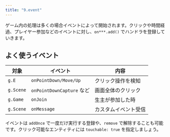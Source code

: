 ```yaml
---
title: "9.event"
---
```


ゲーム内の処理は多くの場合イベントによって開始されます。クリックや時間経過、プレイヤー参加などのイベントに対し、`on***.add()` でハンドラを登録していきます。

## よく使うイベント

| 対象 | イベント | 内容 |
| --- | --- | --- |
| `g.E` | `onPointDown/Move/Up` | クリック操作を検知 |
| `g.Scene` | `onPointDownCapture` など | 画面全体のクリック |
| `g.Game` | `onJoin` | 生主が参加した時 |
| `g.Scene` | `onMessage` | カスタムイベント受信 |

イベントは `addOnce` で一度だけ実行する登録や、`remove` で解除することも可能です。クリック可能なエンティティには `touchable: true` を指定しましょう。
